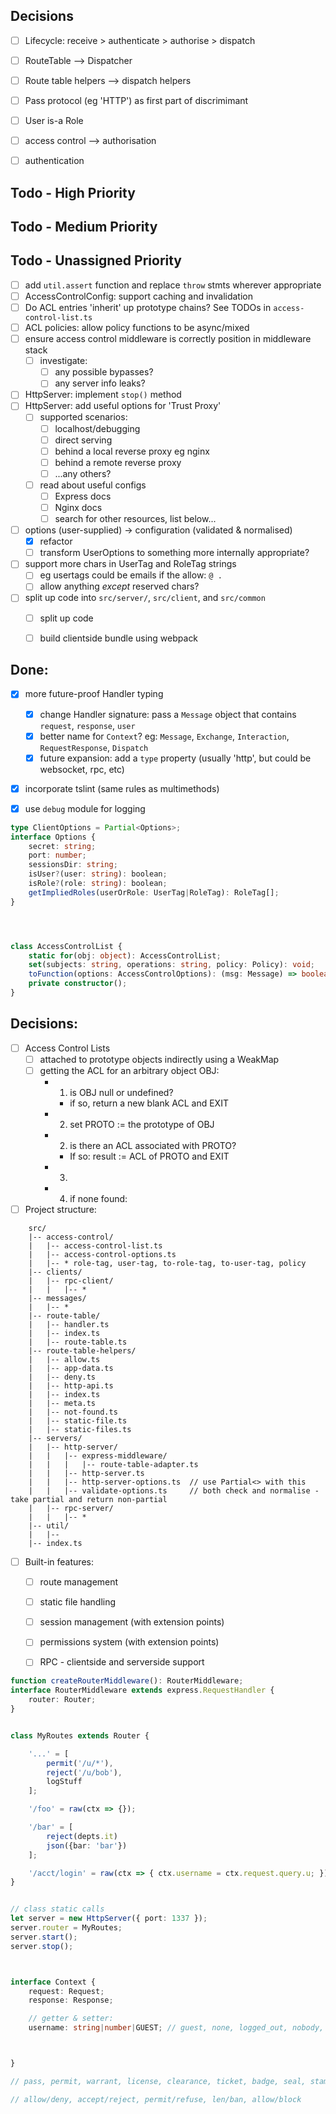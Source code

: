 ## Decisions
- [ ] Lifecycle: receive > authenticate > authorise > dispatch
- [ ] RouteTable --> Dispatcher
- [ ] Route table helpers --> dispatch helpers
- [ ] Pass protocol (eg 'HTTP') as first part of discrimimant
- [ ] User is-a Role
- [ ] access control --> authorisation
- [ ] authentication






## Todo - High Priority


## Todo - Medium Priority


## Todo - Unassigned Priority
- [ ] add `util.assert` function and replace `throw` stmts wherever appropriate
- [ ] AccessControlConfig: support caching and invalidation
- [ ] Do ACL entries 'inherit' up prototype chains? See TODOs in `access-control-list.ts`
- [ ] ACL policies: allow policy functions to be async/mixed
- [ ] ensure access control middleware is correctly position in middleware stack
  - [ ] investigate:
    - [ ] any possible bypasses?
    - [ ] any server info leaks?
- [ ] HttpServer: implement `stop()` method
- [ ] HttpServer: add useful options for 'Trust Proxy'
  - [ ] supported scenarios:
    - [ ] localhost/debugging
    - [ ] direct serving
    - [ ] behind a local reverse proxy eg nginx
    - [ ] behind a remote reverse proxy
    - [ ] ...any others?
  - [ ] read about useful configs
    - [ ] Express docs
    - [ ] Nginx docs
    - [ ] search for other resources, list below...
- [ ] options (user-supplied) -> configuration (validated & normalised)
  - [x] refactor
  - [ ] transform UserOptions to something more internally appropriate?
- [ ] support more chars in UserTag and RoleTag strings
  - [ ] eg usertags could be emails if the allow: `@ .`
  - [ ] allow anything *except* reserved chars?
- [ ] split up code into `src/server/`, `src/client`, and `src/common`
  - [ ] split up code
  - [ ] build clientside bundle using webpack
  




## Done:
- [x] more future-proof Handler typing
  - [x] change Handler signature: pass a `Message` object that contains `request`, `response`, `user`
  - [x] better name for `Context`? eg: `Message`, `Exchange`, `Interaction`, `RequestResponse`, `Dispatch`
  - [x] future expansion: add a `type` property (usually 'http', but could be websocket, rpc, etc)
- [x] incorporate tslint (same rules as multimethods)
- [x] use `debug` module for logging



```ts
type ClientOptions = Partial<Options>;
interface Options {
    secret: string;
    port: number;
    sessionsDir: string;
    isUser?(user: string): boolean;
    isRole?(role: string): boolean;
    getImpliedRoles(userOrRole: UserTag|RoleTag): RoleTag[];
}




class AccessControlList {
    static for(obj: object): AccessControlList;
    set(subjects: string, operations: string, policy: Policy): void;
    toFunction(options: AccessControlOptions): (msg: Message) => boolean;
    private constructor();
}
```



## Decisions:
- [ ] Access Control Lists
  - [ ] attached to prototype objects indirectly using a WeakMap
  - [ ] getting the ACL for an arbitrary object OBJ:
    - 1. is OBJ null or undefined?
      - if so, return a new blank ACL and EXIT
    - 2. set PROTO := the prototype of OBJ
    - 2. is there an ACL associated with PROTO?
      - If so: result := ACL of PROTO and EXIT
    - 3. 
    - 4. if none found:

      




- [ ] Project structure:
```
    src/
    |-- access-control/
    |   |-- access-control-list.ts
    |   |-- access-control-options.ts
    |   |-- * role-tag, user-tag, to-role-tag, to-user-tag, policy
    |-- clients/
    |   |-- rpc-client/
    |   |   |-- *
    |-- messages/
    |   |-- *
    |-- route-table/
    |   |-- handler.ts
    |   |-- index.ts
    |   |-- route-table.ts
    |-- route-table-helpers/
    |   |-- allow.ts
    |   |-- app-data.ts
    |   |-- deny.ts
    |   |-- http-api.ts
    |   |-- index.ts
    |   |-- meta.ts
    |   |-- not-found.ts
    |   |-- static-file.ts
    |   |-- static-files.ts
    |-- servers/
    |   |-- http-server/
    |   |   |-- express-middleware/
    |   |   |   |-- route-table-adapter.ts
    |   |   |-- http-server.ts
    |   |   |-- http-server-options.ts  // use Partial<> with this
    |   |   |-- validate-options.ts     // both check and normalise - take partial and return non-partial
    |   |-- rpc-server/
    |   |   |-- *
    |-- util/
    |   |-- 
    |-- index.ts
```





- [ ] Built-in features:
  - [ ] route management
  - [ ] static file handling
  - [ ] session management (with extension points)
  - [ ] permissions system (with extension points)
  - [ ] RPC - clientside and serverside support





```ts
function createRouterMiddleware(): RouterMiddleware;
interface RouterMiddleware extends express.RequestHandler {
    router: Router;
}


class MyRoutes extends Router {

    '...' = [
        permit('/u/*'),
        reject('/u/bob'),
        logStuff
    ];

    '/foo' = raw(ctx => {});

    '/bar' = [
        reject(depts.it)
        json({bar: 'bar'})
    ];

    '/acct/login' = raw(ctx => { ctx.username = ctx.request.query.u; });
}


// class static calls
let server = new HttpServer({ port: 1337 });
server.router = MyRoutes;
server.start();
server.stop();



interface Context {
    request: Request;
    response: Response;

    // getter & setter:
    username: string|number|GUEST; // guest, none, logged_out, nobody, anon, unknown, unauthorised, not_set, unset, unchecked



}

// pass, permit, warrant, license, clearance, ticket, badge, seal, stamp, charter, consent, order, passport, visa, voucher, standing, right

// allow/deny, accept/reject, permit/refuse, len/ban, allow/block
```
